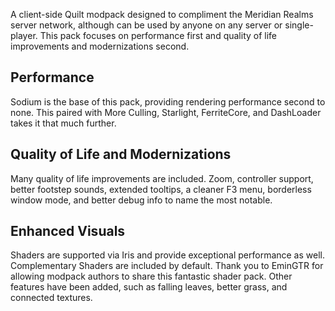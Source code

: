 A client-side Quilt modpack designed to compliment the Meridian Realms server network, although can be used by anyone on any server or single-player. This pack focuses on performance first and quality of life improvements and modernizations second.

## Performance
Sodium is the base of this pack, providing rendering performance second to none. This paired with More Culling, Starlight, FerriteCore, and DashLoader takes it that much further.

## Quality of Life and Modernizations
Many quality of life improvements are included. Zoom, controller support, better footstep sounds, extended tooltips, a cleaner F3 menu, borderless window mode, and better debug info to name the most notable.

## Enhanced Visuals
Shaders are supported via Iris and provide exceptional performance as well. Complementary Shaders are included by default. Thank you to EminGTR for allowing modpack authors to share this fantastic shader pack. Other features have been added, such as falling leaves, better grass, and connected textures.
